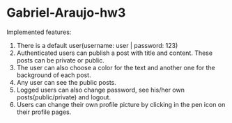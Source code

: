 # Gabriel-Araujo-hw3

Implemented features:
1. There is a default user(username: user | password: 123)
2. Authenticated users can publish a post with title and content. These posts can be private or public.
3. The user can also choose a color for the text and another one for the background of each post.
4. Any user can see the public posts.
5. Logged users can also change password, see his/her own posts(public/private) and logout.
6. Users can change their own profile picture by clicking in the pen icon on their profile pages.